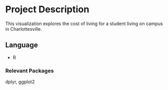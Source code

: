 # Project Description
This visualization explores the cost of living for a student living on campus in Charlottesville. 


## Language 
* R

### Relevant Packages
dplyr, ggplot2
